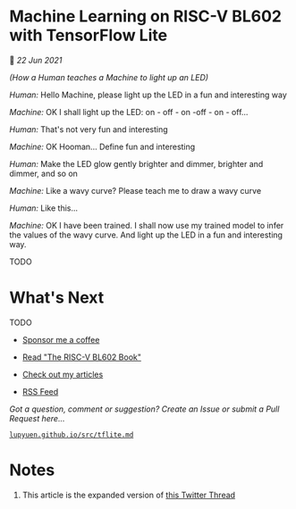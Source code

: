 # Machine Learning on RISC-V BL602 with TensorFlow Lite

📝 _22 Jun 2021_

_(How a Human teaches a Machine to light up an LED)_

_Human:_ Hello Machine, please light up the LED in a fun and interesting way

_Machine:_ OK I shall light up the LED: on - off - on -off - on - off...

_Human:_ That's not very fun and interesting

_Machine:_ OK Hooman... Define fun and interesting

_Human:_ Make the LED glow gently brighter and dimmer, brighter and dimmer, and so on

_Machine:_ Like a wavy curve? Please teach me to draw a wavy curve

_Human:_ Like this...

_Machine:_ OK I have been trained. I shall now use my trained model to infer the values of the wavy curve. And light up the LED in a fun and interesting way.

TODO

# What's Next

TODO

-   [Sponsor me a coffee](https://github.com/sponsors/lupyuen)

-   [Read "The RISC-V BL602 Book"](https://lupyuen.github.io/articles/book)

-   [Check out my articles](https://lupyuen.github.io)

-   [RSS Feed](https://lupyuen.github.io/rss.xml)

_Got a question, comment or suggestion? Create an Issue or submit a Pull Request here..._

[`lupyuen.github.io/src/tflite.md`](https://github.com/lupyuen/lupyuen.github.io/blob/master/src/tflite.md)

# Notes

1.  This article is the expanded version of [this Twitter Thread](https://twitter.com/MisterTechBlog/status/1402531760764641280)
